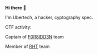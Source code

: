 **Hi there** 👋

I'm Ubertech, a hacker, cyptography spec.

CTF activity:

Captain of [F0R8IDD3N](https://ctftime.org/team/309255) team

Member of [RHT](https://ctftime.org/team/186788) team
